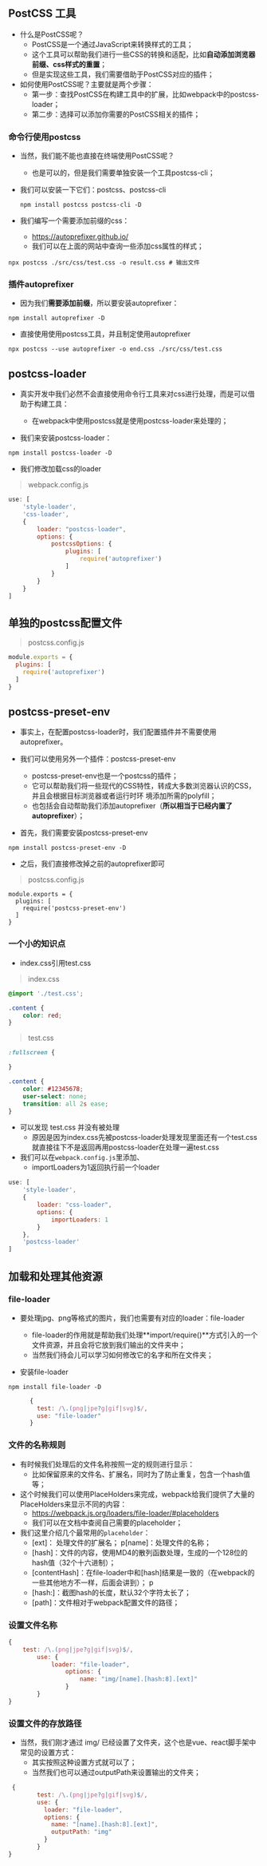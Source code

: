 ## PostCSS 工具

- 什么是PostCSS呢？ 
  - PostCSS是一个通过JavaScript来转换样式的工具； 
  - 这个工具可以帮助我们进行一些CSS的转换和适配，比如**自动添加浏览器前缀、css样式的重置**； 
  - 但是实现这些工具，我们需要借助于PostCSS对应的插件；
- 如何使用PostCSS呢？主要就是两个步骤： 
  - 第一步：查找PostCSS在构建工具中的扩展，比如webpack中的postcss-loader； 
  - 第二步：选择可以添加你需要的PostCSS相关的插件；

### 命令行使用postcss

- 当然，我们能不能也直接在终端使用PostCSS呢？ 

  - 也是可以的，但是我们需要单独安装一个工具postcss-cli； 

- 我们可以安装一下它们：postcss、postcss-cli 

  ```shell
  npm install postcss postcss-cli -D
  ```

- 我们编写一个需要添加前缀的css： 

  - https://autoprefixer.github.io/ 
  - 我们可以在上面的网站中查询一些添加css属性的样式；

```shell
npx postcss ./src/css/test.css -o result.css # 输出文件
```

### 插件autoprefixer

- 因为我们**需要添加前缀**，所以要安装autoprefixer：

```shell
npm install autoprefixer -D
```

- 直接使用使用postcss工具，并且制定使用autoprefixer

```shell
npx postcss --use autoprefixer -o end.css ./src/css/test.css 
```

## postcss-loader

- 真实开发中我们必然不会直接使用命令行工具来对css进行处理，而是可以借助于构建工具： 
  - 在webpack中使用postcss就是使用postcss-loader来处理的；

- 我们来安装postcss-loader：

```shell
npm install postcss-loader -D
```

- 我们修改加载css的loader

> webpack.config.js

```js
use: [
    'style-loader',
    'css-loader',
    {
        loader: "postcss-loader",
        options: {
            postcssOptions: {
                plugins: [
                    require('autoprefixer')
                ]
            }
        }
    }
]
```

## 单独的postcss配置文件

> postcss.config.js

```js
module.exports = {
  plugins: [
    require('autoprefixer')
  ]
}

```

## postcss-preset-env

- 事实上，在配置postcss-loader时，我们配置插件并不需要使用autoprefixer。 
- 我们可以使用另外一个插件：postcss-preset-env 
  - postcss-preset-env也是一个postcss的插件； 
  - 它可以帮助我们将一些现代的CSS特性，转成大多数浏览器认识的CSS，并且会根据目标浏览器或者运行时环 境添加所需的polyfill；
  - 也包括会自动帮助我们添加autoprefixer（**所以相当于已经内置了autoprefixer**）；

- 首先，我们需要安装postcss-preset-env

```shell
npm install postcss-preset-env -D
```

- 之后，我们直接修改掉之前的autoprefixer即可

> postcss.config.js

```shell
module.exports = {
  plugins: [
    require('postcss-preset-env')
  ]
}
```

### 一个小的知识点

- index.css引用test.css

> index.css

```css
@import './test.css';

.content {
    color: red;
}

```

> test.css

```css
:fullscreen {

}

.content {
    color: #12345678;
    user-select: none;
    transition: all 2s ease;
}
```

- 可以发现 test.css 并没有被处理
  - 原因是因为index.css先被postcss-loader处理发现里面还有一个test.css就直接往下不是返回再用postcss-loader在处理一遍test.css
- 我们可以在`webpack.config.js`里添加、
  - importLoaders为1返回执行前一个loader

```js
use: [
    'style-loader',
    {
        loader: "css-loader",
        options: {
            importLoaders: 1
        }
    },
    'postcss-loader'
]
```

## 加载和处理其他资源

### file-loader

- 要处理jpg、png等格式的图片，我们也需要有对应的loader：file-loader 
  - file-loader的作用就是帮助我们处理**import/require()**方式引入的一个文件资源，并且会将它放到我们输出的文件夹中；
  - 当然我们待会儿可以学习如何修改它的名字和所在文件夹；

- 安装file-loader

```shell
npm install file-loader -D
```

```js
      {
        test: /\.(png|jpe?g|gif|svg)$/,
        use: "file-loader"
      }
```

### 文件的名称规则

- 有时候我们处理后的文件名称按照一定的规则进行显示： 
  - 比如保留原来的文件名、扩展名，同时为了防止重复，包含一个hash值等；
- 这个时候我们可以使用PlaceHolders来完成，webpack给我们提供了大量的PlaceHolders来显示不同的内容： 
  - https://webpack.js.org/loaders/file-loader/#placeholders 
  - 我们可以在文档中查阅自己需要的placeholder；
- 我们这里介绍几个最常用的`placeholder`： 
  - [ext]： 处理文件的扩展名； p[name]：处理文件的名称； 
  - [hash]：文件的内容，使用MD4的散列函数处理，生成的一个128位的hash值（32个十六进制）； 
  - [contentHash]：在file-loader中和[hash]结果是一致的（在webpack的一些其他地方不一样，后面会讲到）； p
  - [hash:<length>]：截图hash的长度，默认32个字符太长了； 
  - [path]：文件相对于webpack配置文件的路径；

### 设置文件名称

```js
{
    test: /\.(png|jpe?g|gif|svg)$/,
        use: {
            loader: "file-loader",
                options: {
                    name: "img/[name].[hash:8].[ext]"
                }
        }
}
```

### 设置文件的存放路径

- 当然，我们刚才通过 img/ 已经设置了文件夹，这个也是vue、react脚手架中常见的设置方式： 
  - 其实按照这种设置方式就可以了； 
  - 当然我们也可以通过outputPath来设置输出的文件夹；

```js
 {
        test: /\.(png|jpe?g|gif|svg)$/,
        use: {
          loader: "file-loader",
          options: {
            name: "[name].[hash:8].[ext]",
            outputPath: "img"
          }
        }
}
```

